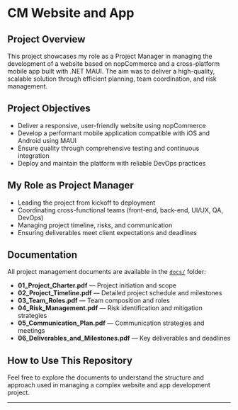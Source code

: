 # CM Website and App

## Project Overview
This project showcases my role as a Project Manager in managing the development of a website based on nopCommerce and a cross-platform mobile app built with .NET MAUI. The aim was to deliver a high-quality, scalable solution through efficient planning, team coordination, and risk management.

## Project Objectives
- Deliver a responsive, user-friendly website using nopCommerce  
- Develop a performant mobile application compatible with iOS and Android using MAUI  
- Ensure quality through comprehensive testing and continuous integration  
- Deploy and maintain the platform with reliable DevOps practices  

## My Role as Project Manager
- Leading the project from kickoff to deployment  
- Coordinating cross-functional teams (front-end, back-end, UI/UX, QA, DevOps)  
- Managing project timeline, risks, and communication  
- Ensuring deliverables meet client expectations and deadlines  

## Documentation
All project management documents are available in the [`docs/`](./docs) folder:

- **01_Project_Charter.pdf** — Project initiation and scope  
- **02_Project_Timeline.pdf** — Detailed project schedule and milestones  
- **03_Team_Roles.pdf** — Team composition and roles  
- **04_Risk_Management.pdf** — Risk identification and mitigation strategies  
- **05_Communication_Plan.pdf** — Communication strategies and meetings  
- **06_Deliverables_and_Milestones.pdf** — Key deliverables and deadlines  

## How to Use This Repository
Feel free to explore the documents to understand the structure and approach used in managing a complex website and app development project.

---

